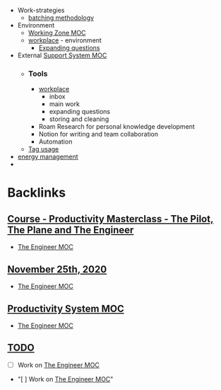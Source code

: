 - Work-strategies
    - [batching methodology](<batching methodology.md>)
- Environment
    - [Working Zone MOC](<Working Zone MOC.md>)
    - [workplace](<workplace.md>) - environment
        - [Expanding questions](<Expanding questions.md>)
- External [Support System MOC](<Support System MOC.md>)
    - ### Tools
        - [workplace](<workplace.md>)
            - inbox
            - main work
            - expanding questions 
            - storing and cleaning
        - Roam Research for personal knowledge development
        - Notion for writing and team collaboration
        - Automation
    - [Tag usage](<Tag usage.md>)
- [energy management](<energy management.md>)
- 

# Backlinks
## [Course - Productivity Masterclass - The Pilot, The Plane and The Engineer](<Course - Productivity Masterclass - The Pilot, The Plane and The Engineer.md>)
- [The Engineer MOC](<The Engineer MOC.md>)

## [November 25th, 2020](<November 25th, 2020.md>)
- [The Engineer MOC](<The Engineer MOC.md>)

## [Productivity System MOC](<Productivity System MOC.md>)
- [The Engineer MOC](<The Engineer MOC.md>)

## [TODO](<TODO.md>)
- [ ] Work on [The Engineer MOC](<The Engineer MOC.md>)

- "[ ] Work on [The Engineer MOC](<The Engineer MOC.md>)"

